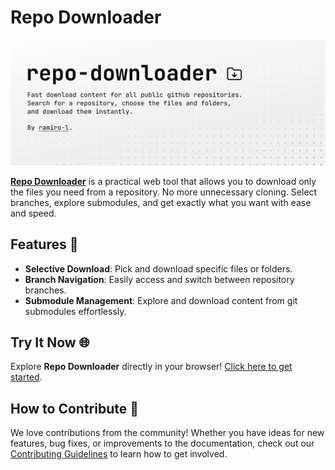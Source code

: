 # Repo Downloader

![Preview of Repo Downloader](./app/og.png)

**[Repo Downloader](https://repo-downloader.pages.dev/)** is a practical web tool that allows you to download only the files you need from a repository. No more unnecessary cloning. Select branches, explore submodules, and get exactly what you want with ease and speed.

## Features 🚀

-   **Selective Download**: Pick and download specific files or folders.
-   **Branch Navigation**: Easily access and switch between repository branches.
-   **Submodule Management**: Explore and download content from git submodules effortlessly.

## Try It Now 🌐

Explore **Repo Downloader** directly in your browser! [Click here to get started](https://repo-downloader.pages.dev/).

## How to Contribute 🤝

We love contributions from the community! Whether you have ideas for new features, bug fixes, or improvements to the documentation, check out our [Contributing Guidelines](CONTRIBUTING.md) to learn how to get involved.
